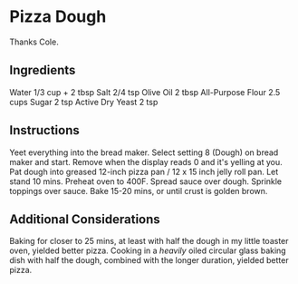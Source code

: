 # Pizza Dough
Thanks Cole.

## Ingredients
Water 1/3 cup + 2 tbsp
Salt 2/4 tsp
Olive Oil 2 tbsp
All-Purpose Flour 2.5 cups
Sugar 2 tsp
Active Dry Yeast 2 tsp

## Instructions
Yeet everything into the bread maker.
Select setting 8 (Dough) on bread maker and start. Remove when the display reads 0 and it's yelling at you.
Pat dough into greased 12-inch pizza pan / 12 x 15 inch jelly roll pan.
Let stand 10 mins.
Preheat oven to 400F.
Spread sauce over dough.
Sprinkle toppings over sauce.
Bake 15-20 mins, or until crust is golden brown.

## Additional Considerations
Baking for closer to 25 mins, at least with half the dough in my little toaster oven, yielded better pizza.
Cooking in a _heavily_ oiled circular glass baking dish with half the dough, combined with the longer duration, yielded better pizza.
